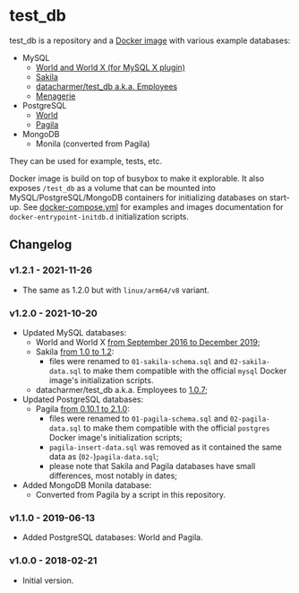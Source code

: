 # test_db

test_db is a repository and a [Docker image](https://hub.docker.com/r/aleksi/test_db/) with various example databases:

* MySQL
  * [World and World X (for MySQL X plugin)](https://dev.mysql.com/doc/world-setup/en/)
  * [Sakila](https://dev.mysql.com/doc/sakila/en/)
  * [datacharmer/test_db a.k.a. Employees](https://github.com/datacharmer/test_db)
  * [Menagerie](https://dev.mysql.com/doc/index-other.html)
* PostgreSQL
  * [World](http://pgfoundry.org/projects/dbsamples/)
  * [Pagila](https://github.com/devrimgunduz/pagila)
* MongoDB
  * Monila (converted from Pagila)

They can be used for example, tests, etc.

Docker image is build on top of busybox to make it explorable.
It also exposes `/test_db` as a volume that can be mounted into MySQL/PostgreSQL/MongoDB containers
for initializing databases on start-up. See [docker-compose.yml](docker-compose.yml) for examples and
images documentation for `docker-entrypoint-initdb.d` initialization scripts.


## Changelog

### v1.2.1 - 2021-11-26

* The same as 1.2.0 but with `linux/arm64/v8` variant.

### v1.2.0 - 2021-10-20

* Updated MySQL databases:
  * World and World X [from September 2016 to December 2019](https://dev.mysql.com/doc/world-setup/en/world-setup-history.html);
  * Sakila [from 1.0 to 1.2](https://dev.mysql.com/doc/sakila/en/sakila-news.html):
    * files were renamed to `01-sakila-schema.sql` and `02-sakila-data.sql` to make them
      compatible with the official `mysql` Docker image's initialization scripts.
  * datacharmer/test_db a.k.a. Employees to [1.0.7](https://github.com/datacharmer/test_db/blob/master/Changelog);
* Updated PostgreSQL databases:
  * Pagila [from 0.10.1 to 2.1.0](https://github.com/devrimgunduz/pagila#version-history):
    * files were renamed to `01-pagila-schema.sql` and `02-pagila-data.sql` to make them
      compatible with the official `postgres` Docker image's initialization scripts;
    * `pagila-insert-data.sql` was removed as it contained the same data as (`02-`)`pagila-data.sql`;
    * please note that Sakila and Pagila databases have small differences, most notably in dates;
* Added MongoDB Monila database:
  * Converted from Pagila by a script in this repository.

### v1.1.0 - 2019-06-13

* Added PostgreSQL databases: World and Pagila.

### v1.0.0 - 2018-02-21

* Initial version.
